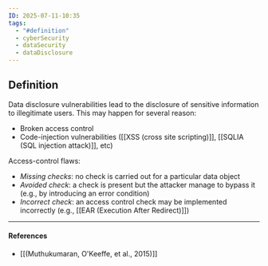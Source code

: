 ```yaml
---
ID: 2025-07-11-10:35
tags:
  - "#definition"
  - cyberSecurity
  - dataSecurity
  - dataDisclosure
---
```

## Definition

Data disclosure vulnerabilities lead to the disclosure of sensitive information to illegitimate users. This may happen for several reason:
- Broken access control
- Code-injection vulnerabilities ([[XSS (cross site scripting)]], [[SQLIA (SQL injection attack)]], etc)

Access-control flaws:
- *Missing checks*: no check is carried out for a particular data object
- *Avoided check*: a check is present but the attacker manage to bypass it (e.g., by introducing an error condition)
- *Incorrect check*: an access control check may be implemented incorrectly (e.g., [[EAR (Execution After Redirect)]])


---
#### References
- [[(Muthukumaran, O'Keeffe, et al., 2015)]]